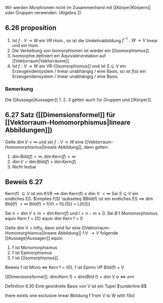 Wir werden Morphismen nicht im Zusammenhand mit [[Körper|Körpern]] oder Gruppen verwenden. (Algebra 2)

## 6.26 proposition
1. Ist $f: V \to W$ ein VR Hom., so ist die Umkehrabbildung $f^{-1}: W \to V$ linear und ein Hom.
2. Die Verkettung von Isomorphismen ist wieder ein [[Isomorphismus]].
3. Isomorphie definiert ein Äquivalenzrelation auf [[Vektorraum|Vektorräume]].
4. Ist $f: V \to W$ ein VR-[[Isomorphismus]] und ist $S \subseteq V$ ein Erzeugendensystem / linear unabhängig / eine Basis, so ist $f(s)$ ein Erzeugendensystem / linear unabhängig / eine Basis.
### Bemerkung
Die [[Aussage|Aussagen]] 1. 2. 3 gelten auch für Gruppen und [[Körper]].
## 6.27 Satz ([[Dimensionsformel]] für [[Vektorraum-Homomorphismus|lineare Abbildungen]])
Gelte $\dim V < \infty$ und sei $f: V\to W$ eine [[Vektorraum-Homomorphismus|lineare Abbildung]], dann gelten:
1. $\dim \text{Bild}(f) < \infty, \dim \text{Kern}(f) < \infty$
2. $\dim V = \dim \text{Bild}(f) + \dim \text{Kern}(f)$
3. Nicht lesbar

## Beweis 6.27
Kern(f) $\subseteq V$ ist ein KVR $\implies$ dim Kern(f) $\leq$ dim V $< \infty$
Sei $S \subseteq V$ ein endliches ES.
$\implies f(S) \subseteq $Bild(f) ist ein endliches ES $\implies$ dim Bild(f) $< \infty$
Bild(f) = f(V) = f(L(S)) = L(f(S))

Sei $n = \dim V \geq m = \dim \text{Kern} (f)$ und $l = n - m \geq 0$.
Sei $B$
f Monomorphismus equiv Kern f = {0} equiv dim Kern f = 0

Gelte dim V < infty, dann sind fur eine [[Vektorraum-Homomorphismus|lineare Abbildung]] f:V $\to V$ folgende [[Aussage|Aussagen]] equiv:
1. f ist Monomorphismus
2. f ist Epimorphismus
3. f ist [[Isomorphismus]].

Beweis f ist Mono $\iff$ Kern f = {0}, f ist Epimo \iff Bild(f) = V

[[Dimensionsformel]]:
dim(Kern f) + dim(Bild f) = dim V
$a \iff ern$

Definition 6.30
Eine geordnete Basis von V ist ein Tupel $\underline B$ 

there exists  one exclusive linear Bbildung f from V to W with f(bi)